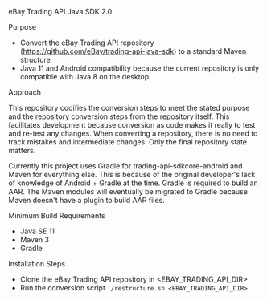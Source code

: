 eBay Trading API Java SDK 2.0

Purpose

* Convert the eBay Trading API repository (https://github.com/eBay/trading-api-java-sdk) to a standard Maven structure
* Java 11 and Android compatibility because the current repository is only compatible with Java 8 on the desktop.

Approach

This repository codifies the conversion steps to meet the stated purpose and the repository conversion steps from the repository itself.  This facilitates development because conversion as code makes it really to test and re-test any changes.  When converting a repository, there is no need to track mistakes and intermediate changes.  Only the final repository state matters.  

Currently this project uses Gradle for trading-api-sdkcore-android and Maven for everything else.  This is because of the original developer's lack of knowledge of Android + Gradle at the time.  Gradle is required to build an AAR.  The Maven modules will eventually be migrated to Gradle because Maven doesn't have a plugin to build AAR files.

Minimum Build Requirements

* Java SE 11
* Maven 3
* Gradle

Installation Steps

* Clone the eBay Trading API repository in <EBAY_TRADING_API_DIR>
* Run the conversion script `./restructure.sh <EBAY_TRADING_API_DIR>`
